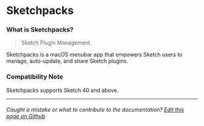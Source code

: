 # Sketchpacks

### What is Sketchpacks?

> Sketch Plugin Management

Sketchpacks is a macOS menubar app that empowers Sketch users to manage, auto-update, and share Sketch plugins.

### Compatibility Note

Sketchpacks supports Sketch 40 and above.

---

###### Caught a mistake or what to contribute to the documentation? [Edit this page on Github](https://github.com/sketchpacks/docs/blob/master/README.md).
